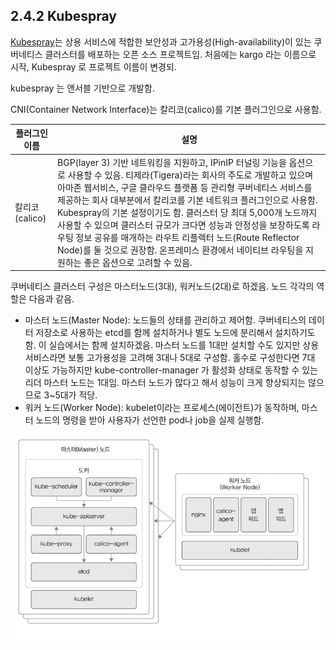 ## 2.4.2 Kubespray

[Kubespray](https://kubespray.io)는 상용 서비스에 적합한 보안성과 고가용성(High-availability)이 있는 쿠버네티스 클러스터를 배포하는 오픈 소스 프로젝트임. 처음에는 kargo 라는 이름으로 시작, Kubespray 로 프로젝트 이름이 변경되.

kubespray 는 앤서블 기반으로 개발함.

CNI(Container Network Interface)는 칼리코(calico)를 기본 플러그인으로 사용함.

|플러그인 이름| 설명|
|-|-|
|칼리코(calico)|BGP(layer 3) 기반 네트워킹을 지원하고, IPinIP 터널링 기능을 옵션으로 사용할 수 있음. 티제라(Tigera)라는 회사의 주도로 개발하고 있으며 아마존 웹서비스, 구글 클라우드 플랫폼 등 관리형 쿠버네티스 서비스를 제공하는 회사 대부분에서 칼리코를 기본 네트워크 플러그인으로 사용함. Kubespray의 기본 설정이기도 함. 클러스터 당 최대 5,000개 노드까지 사용할 수 있으며 클러스터 규모가 크다면 성능과 안정성을 보장하도록 라우팅 정보 공유를 매개하는 라우트 리플렉터 노드(Route Reflector Node)를 둘 것으로 권장함. 온프레미스 환경에서 네이티브 라우팅을 지원하는 좋은 옵션으로 고려할 수 있음.

쿠버네티스 클러스터 구성은 마스터노드(3대), 워커노드(2대)로 하겠음. 노드 각각의 역할은 다음과 같음.

* 마스터 노드(Master Node): 노드들의 상태를 관리하고 제어함. 쿠버네티스의 데이터 저장소로 사용하는 etcd를 함께 설치하거나 별도 노드에 분리해서 설치하기도 함. 이 실습에서는 함께 설치하겠음. 마스터 노드를 1대만 설치할 수도 있지만 상용 서비스라면 보통 고가용성을 고려해 3대나 5대로 구성함. 홀수로 구성한다면 7대 이상도 가능하지만 kube-controller-manager 가 활성화 상태로 동작할 수 있는 리더 마스터 노드는 1대임. 마스터 노드가 많다고 해서 성능이 크게 향상되지는 않으므로 3~5대가 적당.
* 워커 노드(Worker Node): kubelet이라는 프로세스(에이전트)가 동작하며, 마스터 노드의 명령을 받아 사용자가 선언한 pod나 job을 실제 실행함.

![그림 2-22 실습의 쿠버네티스 클러스터 구성](img/2-22.png)